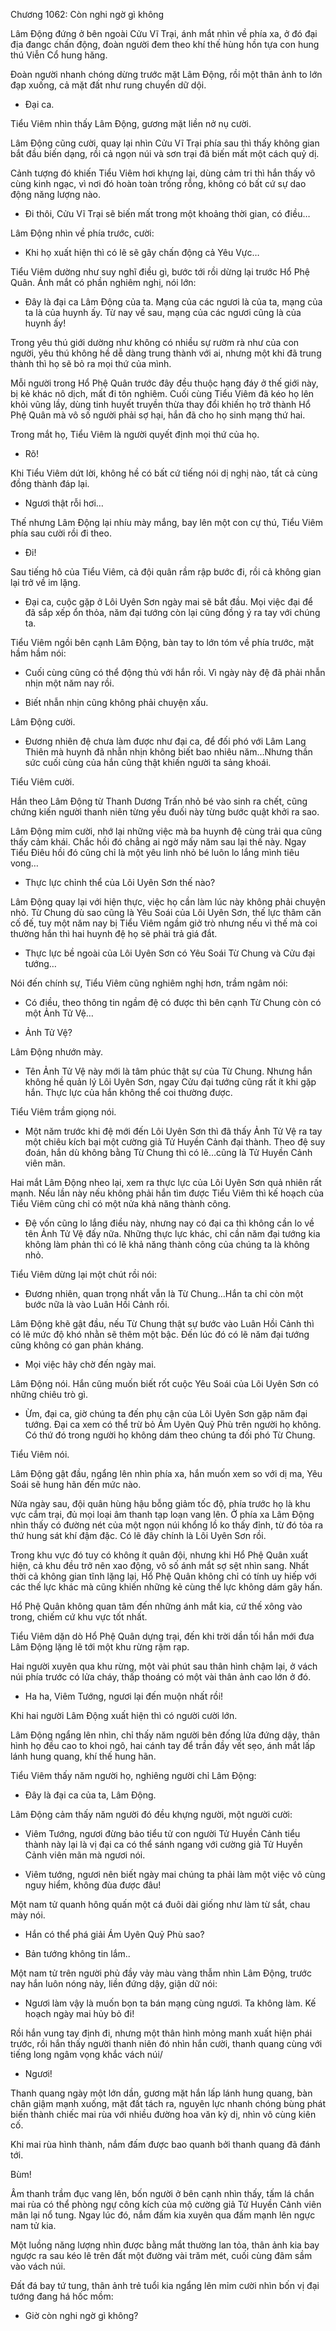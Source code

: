 




Chương 1062: Còn nghi ngờ gì không


Lâm Động đứng ở bên ngoài Cửu Vĩ Trại, ánh mắt nhìn về phía xa, ở đó đại địa đangc chấn động, đoàn người đem theo khí thế hùng hồn tựa con hung thú Viễn Cổ hung hăng.

Đoàn người nhanh chóng dừng trước mặt Lâm Động, rồi một thân ảnh to lớn đạp xuống, cả mặt đất như rung chuyển dữ dội.

- Đại ca.

Tiểu Viêm nhìn thấy Lâm Động, gương mặt liền nở nụ cười.

Lâm Động cũng cười, quay lại nhìn Cửu Vĩ Trại phía sau thì thấy không gian bắt đầu biến dạng, rồi cả ngọn núi và sơn trại đã biến mất một cách quỷ dị.

Cảnh tượng đó khiến Tiểu Viêm hơi khựng lại, dùng cảm tri thì hắn thấy vô cùng kinh ngạc, vì nơi đó hoàn toàn trống rỗng, không có bất cứ sự dao động năng lượng nào.

- Đi thôi, Cửu Vĩ Trại sẽ biến mất trong một khoảng thời gian, có điều…

Lâm Động nhìn về phía trước, cười:

- Khi họ xuất hiện thì có lẽ sẽ gây chấn động cả Yêu Vực…

Tiểu Viêm dường như suy nghĩ điều gì, bước tới rồi dừng lại trước Hổ Phệ Quân. Ánh mắt có phần nghiêm nghị, nói lớn:

- Đây là đại ca Lâm Động của ta. Mạng của các ngươi là của ta, mạng của ta là của huynh ấy. Từ nay về sau, mạng của các ngươi cũng là của huynh ấy!

Trong yêu thú giới dường như không có nhiều sự rườm rà như của con người, yêu thú không hề dễ dàng trung thành với ai, nhưng một khi đã trung thành thì họ sẽ bỏ ra mọi thứ của mình.

Mỗi người trong Hổ Phệ Quân trước đây đều thuộc hạng đáy ở thế giới này, bị kẻ khác nô dịch, mất đi tôn nghiêm. Cuối cùng Tiểu Viêm đã kéo họ lên khỏi vũng lầy, dùng tinh huyết truyền thừa thay đổi khiến họ trở thành Hổ Phệ Quân mà vô số người phải sợ hại, hắn đã cho họ sinh mạng thứ hai.

Trong mắt họ, Tiểu Viêm là người quyết định mọi thứ của họ.

- Rõ!

Khi Tiểu Viêm dứt lời, không hề có bất cứ tiếng nói dị nghị nào, tất cả cùng đồng thành đáp lại.

- Ngươi thật rỗi hơi…

Thế nhưng Lâm Động lại nhíu mày mắng, bay lên một con cự thú, Tiểu Viêm phía sau cười rồi đi theo.

- Đi!

Sau tiếng hô của Tiểu Viêm, cả đội quân rầm rập bước đi, rồi cả không gian lại trở về im lặng.

- Đại ca, cuộc gặp ở Lôi Uyên Sơn ngày mai sẽ bắt đầu. Mọi việc đại để đã sắp xếp ổn thỏa, năm đại tướng còn lại cũng đồng ý ra tay với chúng ta.

Tiểu Viêm ngồi bên cạnh Lâm Động, bàn tay to lớn tóm về phía trước, mặt hầm hầm nói:

- Cuối cùng cũng có thể động thủ với hắn rồi. Vì ngày này đệ đã phải nhẫn nhịn một năm nay rồi.

- Biết nhẫn nhịn cũng không phải chuyện xấu.

Lâm Động cười.

- Đương nhiên đệ chưa làm được như đại ca, để đối phó với Lâm Lang Thiên mà huynh đã nhẫn nhịn không biết bao nhiêu năm…Nhưng thần sức cuối cùng của hắn cũng thật khiến người ta sảng khoái.

Tiểu Viêm cười.

Hắn theo Lâm Động từ Thanh Dương Trấn nhỏ bé vào sinh ra chết, cũng chứng kiến người thanh niên từng yếu đuối này từng bước quật khởi ra sao.

Lâm Động mỉm cười, nhớ lại những việc mà ba huynh đệ cùng trải qua cũng thấy cảm khái. Chắc hồi đó chẳng ai ngờ mấy năm sau lại thế này. Ngay Tiểu Điêu hồi đó cũng chỉ là một yêu linh nhỏ bé luôn lo lắng mình tiêu vong…

- Thực lực chỉnh thể của Lôi Uyên Sơn thế nào?

Lâm Động quay lại với hiện thực, việc họ cần làm lúc này không phải chuyện nhỏ. Từ Chung dù sao cũng là Yêu Soái của Lôi Uyên Sơn, thế lực thâm căn cố đế, tuy một năm nay bị Tiểu Viêm ngầm giở trò nhưng nếu vì thế mà coi thường hắn thì hai huynh đệ họ sẽ phải trả giá đắt.

- Thực lực bề ngoài của Lôi Uyên Sơn có Yêu Soái Từ Chung và Cửu đại tướng…

Nói đến chính sự, Tiểu Viêm cũng nghiêm nghị hơn, trầm ngâm nói:

- Có điều, theo thông tin ngầm đệ có được thì bên cạnh Từ Chung còn có một Ảnh Tử Vệ…

- Ảnh Tử Vệ?

Lâm Động nhướn mày.

- Tên Ảnh Tử Vệ này mới là tâm phúc thật sự của Từ Chung. Nhưng hắn không hề quản lý Lôi Uyên Sơn, ngay Cửu đại tướng cũng rất ít khi gặp hắn. Thực lực của hắn không thể coi thường được.

Tiểu Viêm trầm giọng nói.

- Một năm trước khi đệ mới đến Lôi Uyên Sơn thì đã thấy Ảnh Tử Vệ ra tay một chiêu kích bại một cường giả Tử Huyền Cảnh đại thành. Theo đệ suy đoán, hắn dù không bằng Từ Chung thì có lẽ…cũng là Tử Huyền Cảnh viên mãn.

Hai mắt Lâm Động nheo lại, xem ra thực lực của Lôi Uyên Sơn quả nhiên rất mạnh. Nếu lần này nếu không phải hắn tìm được Tiểu Viêm thì kế hoạch của Tiểu Viêm cũng chỉ có một nửa khả năng thành công.

- Đệ vốn cũng lo lắng điều này, nhưng nay có đại ca thì không cần lo về tên Ảnh Tử Vệ đấy nữa. Những thực lực khác, chỉ cần năm đại tướng kia không làm phản thì có lẽ khả năng thành công của chúng ta là không nhỏ.

Tiểu Viêm dừng lại một chút rồi nói:

- Đương nhiên, quan trọng nhất vẫn là Từ Chung…Hắn ta chỉ còn một bước nữa là vào Luân Hồi Cảnh rồi.

Lâm Động khẽ gật đầu, nếu Từ Chung thật sự bước vào Luân Hồi Cảnh thì có lẽ mức độ khó nhằn sẽ thêm một bậc. Đến lúc đó có lẽ năm đại tướng cũng không có gan phản kháng.

- Mọi việc hãy chờ đến ngày mai.

Lâm Động nói. Hắn cũng muốn biết rốt cuộc Yêu Soái của Lôi Uyên Sơn có những chiêu trò gì.

- Ừm, đại ca, giờ chúng ta đến phụ cận của Lôi Uyên Sơn gặp năm đại tướng. Đại ca xem có thể trừ bỏ Ám Uyên Quỷ Phù trên người họ không. Có thứ đó trong người họ không dám theo chúng ta đối phó Từ Chung.

Tiểu Viêm nói.

Lâm Động gật đầu, ngẩng lên nhìn phía xa, hắn muốn xem so với dị ma, Yêu Soái sẽ hung hãn đến mức nào.

Nửa ngày sau, đội quân hùng hậu bỗng giảm tốc độ, phía trước họ là khu vực cắm trại, đủ mọi loại âm thanh tạp loạn vang lên. Ở phía xa Lâm Động nhìn thấy có đường nét của một ngọn núi khổng lồ ko thấy đỉnh, từ đó tỏa ra thứ hung sát khí đậm đặc. Có lẽ đây chính là Lôi Uyên Sơn rồi.

Trong khu vực đó tuy có không ít quân đội, nhưng khi Hổ Phệ Quân xuất hiện, cả khu đều trở nên xao động, vô số ánh mắt sợ sệt nhìn sang. Nhất thời cả không gian tĩnh lặng lại, Hổ Phệ Quân không chỉ có tính uy hiếp với các thế lực khác mà cũng khiến những kẻ cùng thế lực không dám gây hấn.

Hổ Phệ Quân không quan tâm đến những ánh mắt kia, cứ thế xông vào trong, chiếm cứ khu vực tốt nhất.

Tiểu Viêm dặn dò Hổ Phệ Quân dựng trại, đến khi trời dần tối hắn mới đưa Lâm Động lặng lẽ tới một khu rừng rậm rạp.

Hai người xuyên qua khu rừng, một vài phút sau thân hình chậm lại, ở vách núi phía trước có lửa cháy, thấp thoáng có một vài thân ảnh cao lớn ở đó.

- Ha ha, Viêm Tướng, ngươi lại đến muộn nhất rồi!

Khi hai người Lâm Động xuất hiện thì có người cười lớn.

Lâm Động ngẩng lên nhìn, chỉ thấy năm người bên đống lửa đứng dậy, thân hình họ đều cao to khoi ngô, hai cánh tay để trần đầy vết sẹo, ánh mắt lấp lánh hung quang, khí thế hung hãn.

Tiểu Viêm thấy năm người họ, nghiêng người chỉ Lâm Động:

- Đây là đại ca của ta, Lâm Động.

Lâm Động cảm thấy năm người đó đều khựng người, một người cười:

- Viêm Tướng, ngươi đừng bảo tiểu tử con người Tử Huyền Cảnh tiểu thành này lại là vị đại ca có thể sánh ngang với cường giả Tử Huyền Cảnh viên mãn mà ngươi nói.

- Viêm tướng, ngươi nên biết ngày mai chúng ta phải làm một việc vô cùng nguy hiểm, không đùa được đâu!

Một nam tử quanh hông quấn một cá đuôi dài giống như làm từ sắt, chau mày nói.

- Hắn có thể phá giải Ám Uyên Quỷ Phù sao?

- Bản tướng không tin lắm..

Một nam tử trên người phủ đầy vảy màu vàng thẫm nhìn Lâm Động, trước nay hắn luôn nóng nảy, liền đứng dậy, giận dữ nói:

- Ngươi làm vậy là muốn bọn ta bán mạng cùng ngươi. Ta không làm. Kế hoạch ngày mai hủy bỏ đi!

Rồi hắn vung tay định đi, nhưng một thân hình mỏng manh xuất hiện phái trước, rồi hắn thấy người thanh niên đó nhìn hắn cười, thanh quang cùng với tiếng long ngâm vọng khắc vách núi/

- Ngươi!

Thanh quang ngày một lớn dần, gương mặt hắn lấp lánh hung quang, bàn chân giậm mạnh xuống, mặt đất tách ra, nguyên lực nhanh chóng bùng phát biến thành chiếc mai rùa với nhiều đường hoa văn kỳ dị, nhìn vô cùng kiên cố.

Khi mai rùa hình thành, nắm đấm được bao quanh bởi thanh quang đã đánh tới.

Bùm!

Âm thanh trầm đục vang lên, bốn người ở bên cạnh nhìn thấy, tấm lá chắn mai rùa có thể phòng ngự công kích của mộ cường giả Tử Huyền Cảnh viên mãn lại nổ tung. Ngay lúc đó, nắm đấm kia xuyên qua đấm mạnh lên ngực nam tử kia.

Một luồng năng lượng nhìn được bằng mắt thường lan tỏa, thân ảnh kia bay ngược ra sau kéo lê trên đất một đường vài trăm mét, cuối cùng đâm sầm vào vách núi.

Đất đá bay tứ tung, thân ảnh trẻ tuổi kia ngẩng lên mỉm cười nhìn bốn vị đại tướng đang há hốc mồm:

- Giờ còn nghi ngờ gì không?




